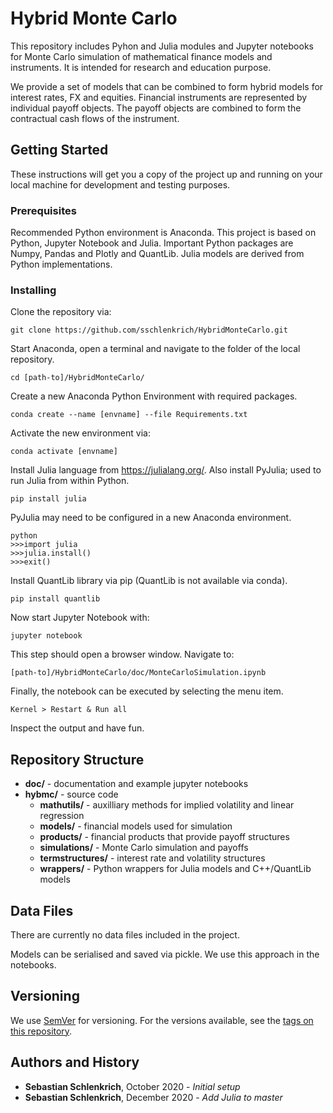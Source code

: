 # Hybrid Monte Carlo

This repository includes Pyhon and Julia modules and Jupyter notebooks for Monte Carlo simulation of mathematical finance models and instruments. It is intended for research and education purpose.

We provide a set of models that can be combined to form hybrid models for interest rates, FX and equities. Financial instruments are represented by individual payoff objects. The payoff objects are combined to form the contractual cash flows of the instrument.

## Getting Started

These instructions will get you a copy of the project up and running on your local machine for development and testing purposes.

### Prerequisites

Recommended Python environment is Anaconda. This project is based on Python, Jupyter Notebook and Julia. Important Python packages are Numpy, Pandas and Plotly and QuantLib. Julia models are derived from Python implementations.

### Installing

Clone the repository via:

```
git clone https://github.com/sschlenkrich/HybridMonteCarlo.git
```

Start Anaconda, open a terminal and navigate to the folder of the local repository.

```
cd [path-to]/HybridMonteCarlo/
```

Create a new Anaconda Python Environment with required packages.

```
conda create --name [envname] --file Requirements.txt
```

Activate the new environment via:

```
conda activate [envname]
```

Install Julia language from https://julialang.org/. Also install PyJulia; used to run Julia from within Python.
```
pip install julia
```
PyJulia may need to be configured in a new Anaconda environment.
```
python
>>>import julia
>>>julia.install()
>>>exit()
```

Install QuantLib library via pip (QuantLib is not available via conda).

```
pip install quantlib
```

Now start Jupyter Notebook with:

```
jupyter notebook
```

This step should open a browser window. Navigate to:

```
[path-to]/HybridMonteCarlo/doc/MonteCarloSimulation.ipynb
```

Finally, the notebook can be executed by selecting the menu item.

```
Kernel > Restart & Run all
```

Inspect the output and have fun.

## Repository Structure

  -  **doc/** - documentation and example jupyter notebooks
  -  **hybmc/** - source code
       -  **mathutils/** - auxilliary methods for implied volatility and linear regression
       -  **models/** - financial models used for simulation
       -  **products/** - financial products that provide payoff structures
       -  **simulations/** - Monte Carlo simulation and payoffs
       -  **termstructures/** - interest rate and volatility structures
	   -  **wrappers/** - Python wrappers for Julia models and C++/QuantLib models

## Data Files

There are currently no data files included in the project.

Models can be serialised and saved via pickle. We use this approach in the notebooks.

## Versioning

We use [SemVer](http://semver.org/) for versioning. For the versions available, see the [tags on this repository](https://github.com/sschlenkrich/HybridMonteCarlo/tags). 

## Authors and History

* **Sebastian Schlenkrich**, October 2020 - *Initial setup*
* **Sebastian Schlenkrich**, December 2020 - *Add Julia to master*